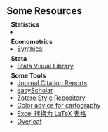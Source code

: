 <h1 id="some_resources"></h1>

<h2 style="margin: 60px 0px 10px;">Some Resources</h2>

<h4 style="margin:0 10px 0;">Statistics</h4>

<ul style="margin:0 0 5px;">
  <li>    </li>
</ul>

<h4 style="margin:0 10px 0;">Econometrics</h4>

<ul style="margin:0 0 5px;">
  <li><a href="https://synthical.com/search/by_category/Econometrics"><autocolor>Synthical</autocolor></a></li>
</ul>

<h4 style="margin:0 10px 0;">Stata</h4>
<ul style="margin:0 0 5px;">
  <li><a href="https://worldbank.github.io/stata-visual-library/"><autocolor>Stata Visual Library</autocolor></a></li>
</ul>

<h4 style="margin:0 10px 0;">Some Tools</h4>

<ul style="margin:0 0 5px;">
  <li><a href="https://jcr.clarivate.com/jcr/home"><autocolor>Journal Citation Reports</a></li>
  <li><a href="https://www.easyscholar.cc/"><autocolor>easyScholar</autocolor></a></li>
  <li><a href="https://www.zotero.org/styles"><autocolor>Zotero Style Repository</autocolor></a></li>
  <li><a href="https://tidyfriday.cn/colors/#type=qualitative&scheme=Set2&n=5"><autocolor>Color advice for cartography
</autocolor></a></li>
  <li><a href="https://tableconvert.com/zh-cn/excel-to-latex"><autocolor>Excel 转换为 LaTeX 表格</autocolor></a></li>
  <li><a href="https://www.overleaf.com/project"><autocolor>Overleaf</autocolor></a></li>
</ul>

